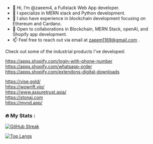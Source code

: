 
- 👋 Hi, I’m @zaeem4, a Fullstack Web App developer.
- 🌱 I specialize in MERN stack and Python development.
- 🌱 I also have experience in blockchain development focusing on Ethereum and Cardano.
- 💞️ Open to collaborations in Blockchain, MERN Stack, openAI, and Shopify app development.
- 📫 Feel free to reach out via email at zaeem1169@gmail.com .

Check out some of the industrial products I've developed: <br/>

https://apps.shopify.com/login-with-phone-number <br/>
https://apps.shopify.com/whatsapp-order <br/>
https://apps.shopify.com/extendons-digital-downloads <br/>

https://vise.gold/ <br/>
https://wownft.vip/ <br/>
https://www.assuretrust.asia/ <br/>
https://stonai.com <br/>
https://mynd.app/ <br/>

<!---
zaeem4/zaeem4 is a ✨ special ✨ repository because its `README.md` (this file) appears on your GitHub profile.
You can click the Preview link to take a look at your changes.
[![GitHub Streak](http://github-readme-streak-stats.herokuapp.com?user=zaeem4&theme=dark&background=000000&exclude_days=Sun,Sat&starting_year=2022)](https://git.io/streak-stats)
--->
### :fire: My Stats :
[![GitHub Streak](https://streak-stats.demolab.com?user=zaeem4&theme=dark&background=000000&exclude_days=Sun,Sat&starting_year=2022)](https://git.io/streak-stats)

[![Top Langs](https://github-readme-stats.vercel.app/api/top-langs/?username=zaeem4&layout=compact&theme=vision-friendly-dark)](https://github.com/anuraghazra/github-readme-stats)


